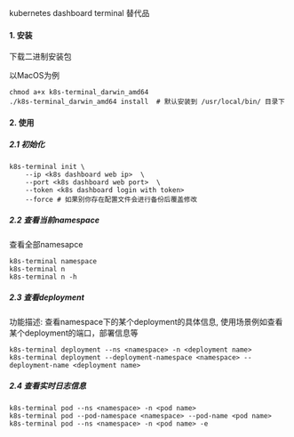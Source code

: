 kubernetes dashboard terminal 替代品

#### 1. 安装

下载二进制安装包

以MacOS为例

```shell script
chmod a+x k8s-terminal_darwin_amd64
./k8s-terminal_darwin_amd64 install  # 默认安装到 /usr/local/bin/ 目录下
```

#### 2. 使用

##### 2.1 初始化

```shell script
k8s-terminal init \ 
    --ip <k8s dashboard web ip>  \
    --port <k8s dashboard web port>  \
    --token <k8s dashboard login with token>
    --force # 如果别你存在配置文件会进行备份后覆盖修改
````

##### 2.2 查看当前namespace

查看全部namesapce

````shell script
k8s-terminal namespace 
k8s-terminal n
k8s-terminal n -h 
````

##### 2.3 查看deployment 

功能描述: 查看namespace下的某个deployment的具体信息, 使用场景例如查看某个deployment的端口，部署信息等

```shell script
k8s-terminal deployment --ns <namespace> -n <deployment name>
k8s-terminal deployment --deployment-namespace <namespace> --deployment-name <deployment name>
```

##### 2.4 查看实时日志信息

````shell script
k8s-terminal pod --ns <namespace> -n <pod name>
k8s-terminal pod --pod-namespace <namespace> --pod-name <pod name>
k8s-terminal pod --ns <namespace> -n <pod name> -e
````
